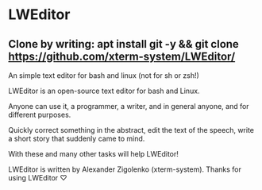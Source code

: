 # LWEditor
## Clone by writing: apt install git -y && git clone https://github.com/xterm-system/LWEditor/


An simple text editor for bash and linux (not for sh or zsh!)


LWEditor is an open-source text editor for bash and Linux.


Anyone can use it, a programmer, a writer, and in general anyone, and for different purposes.


Quickly correct something in the abstract, edit the text of the speech, write a short story that suddenly came to mind.


With these and many other tasks will help LWEditor!


LWEditor is written by Alexander Zigolenko (xterm-system). Thanks for using LWEditor ♡
